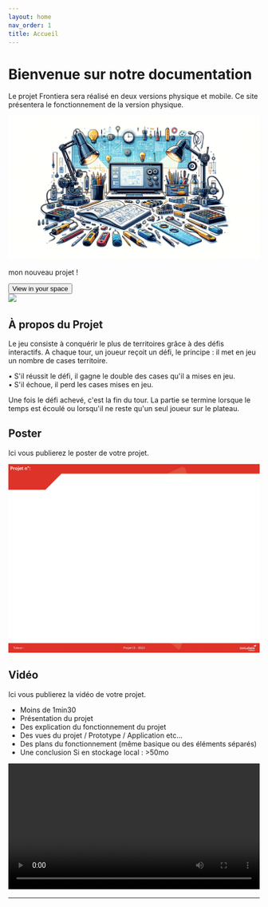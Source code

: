 ```yaml
---
layout: home
nav_order: 1
title: Accueil
---
```


# Bienvenue sur notre documentation

Le projet Frontiera sera réalisé en deux versions physique et mobile. Ce site présentera le fonctionnement de la version physique.  


![Illustration vectorielle colorée avec un fond blanc, montrant un atelier équipé pour un projet de conception mécanique, électronique et informatique](images/illustration.png)

<!DOCTYPE html>
<html>
    <head>
        <meta charset="utf-8">
        <title>Mon modeèle 3D</title>
        <script src="https://modelviewer.dev/shared/model-viewer-base.js"></script>
    </head>
    <body>
        <p>mon nouveau projet !</p>
        <model-viewer src="Part.gltf" ar ar-modes="webxr scene-viewer quick-look" camera-controls tone-mapping="commerce" poster="poster.webp" shadow-intensity="1.4" environment-image="1570644046.jpg" skybox-image="1570644046.jpg" exposure="2" shadow-softness="0.46" auto-rotate>
            <div class="progress-bar hide" slot="progress-bar">
                <div class="update-bar"></div>
            </div>
            <button slot="ar-button" id="ar-button">
                View in your space
            </button>
            <div id="ar-prompt">
                <img src="https://modelviewer.dev/shared-assets/icons/hand.png">
            </div>
        </model-viewer>
          </body>
</html>


## À propos du Projet
Le jeu consiste à conquérir le plus de territoires grâce à des défis interactifs. A chaque tour, un joueur reçoit un défi, le principe : il met en jeu un nombre de cases territoire.  

• S'il réussit le défi, il gagne le double des cases qu'il a mises en jeu.  
• S'il échoue, il perd les cases mises en jeu.  

Une fois le défi achevé, c'est la fin du tour. La partie se termine lorsque le temps est écoulé ou lorsqu'il ne reste qu'un seul joueur sur le plateau. 
## Poster

Ici vous publierez le poster de votre projet.

![Poster projet](images/poster.jpg)

## Vidéo

Ici vous publierez la vidéo de votre projet. 
- Moins de 1min30
- Présentation du projet 
- Des explication du fonctionnement du projet
- Des vues du projet / Prototype / Application etc... 
- Des plans du fonctionnement (même basique ou des éléments séparés)
- Une conclusion
Si en stockage local : >50mo

<video src="images/intro_amiens.mp4" controls title="Title"  style="width: 100%;"></video>

---
